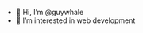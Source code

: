 - 👋 Hi, I’m @guywhale
- 👀 I’m interested in web development

<!---
guywhale/guywhale is a ✨ special ✨ repository because its `README.md` (this file) appears on your GitHub profile.
You can click the Preview link to take a look at your changes.
--->
